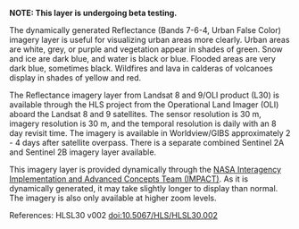 **NOTE: This layer is undergoing beta testing.**

The dynamically generated Reflectance (Bands 7-6-4, Urban False Color) imagery layer is useful for visualizing urban areas more clearly. Urban areas are white, grey, or purple and vegetation appear in shades of green. Snow and ice are dark blue, and water is black or blue. Flooded areas are very dark blue, sometimes black. Wildfires and lava in calderas of volcanoes display in shades of yellow and red.

The Reflectance imagery layer from Landsat 8 and 9/OLI product (L30) is available through the HLS project from the Operational Land Imager (OLI) aboard the Landsat 8 and 9 satellites. The sensor resolution is 30 m, imagery resolution is 30 m, and the temporal resolution is daily with an 8 day revisit time. The imagery is available in Worldview/GIBS approximately 2 - 4 days after satellite overpass. There is a separate combined Sentinel 2A and Sentinel 2B imagery layer available.

This imagery layer is provided dynamically through the [NASA Interagency Implementation and Advanced Concepts Team (IMPACT)](https://earthdata.nasa.gov/esds/impact). As it is dynamically generated, it may take slightly longer to display than normal. The imagery is also only available at higher zoom levels.

References: HLSL30 v002 [doi:10.5067/HLS/HLSL30.002](https://doi.org/10.5067/HLS/HLSL30.002)
